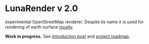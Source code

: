# LunaRender v 2.0

experimental OpenStreetMap renderer. Despite its name it is used for rendering of earth surface [mostly](http://opengeofiction.net).

**Work in progress.** See [introduction post](https://www.openstreetmap.org/user/Severak/diary/37673) and [project roadmap](https://www.openstreetmap.org/user/Severak/diary/39025).
